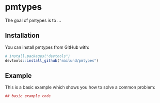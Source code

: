 
<!-- README.md is generated from README.Rmd. Please edit that file -->

# pmtypes

The goal of pmtypes is to …

## Installation

You can install pmtypes from GitHub with:

``` r
# install.packages("devtools")
devtools::install_github("mailund/pmtypes")
```

## Example

This is a basic example which shows you how to solve a common problem:

``` r
## basic example code
```
